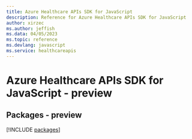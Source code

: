 ```yaml
---
title: Azure Healthcare APIs SDK for JavaScript
description: Reference for Azure Healthcare APIs SDK for JavaScript
author: xirzec
ms.author: jeffish
ms.data: 04/05/2023
ms.topic: reference
ms.devlang: javascript
ms.service: healthcareapis
---
```

# Azure Healthcare APIs SDK for JavaScript - preview
## Packages - preview
[!INCLUDE [packages](healthcare-apis-index.md)]
